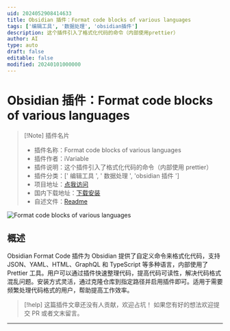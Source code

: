```yaml
---
uid: 2024052908414633
title: Obsidian 插件：Format code blocks of various languages
tags: ['编辑工具', '数据处理', 'obsidian插件']
description: 这个插件引入了格式化代码的命令（内部使用prettier）
author: AI
type: auto
draft: false
editable: false
modified: 20240101000000
---
```


# Obsidian 插件：Format code blocks of various languages

> [!Note] 插件名片
> - 插件名称：Format code blocks of various languages
> - 插件作者：iVariable
> - 插件说明：这个插件引入了格式化代码的命令（内部使用 prettier）
> - 插件分类：[' 编辑工具 ', ' 数据处理 ', 'obsidian 插件 ']
> - 项目地址：[点我访问](https://github.com/iVariable/Obsidian-Format-Code)
> - 国内下载地址：[下载安装](https://pkmer.cn/products/plugin/pluginMarket/?obsidian-format-code)
> - 自述文件：[Readme](https://ghproxy.net/https://raw.githubusercontent.com/iVariable/Obsidian-Format-Code/master/README.md)

![Format code blocks of various languages](https://cdn.pkmer.cn/covers/obsidian-format-code.gif!pkmer)

## 概述

Obsidian Format Code 插件为 Obsidian 提供了自定义命令来格式化代码，支持 JSON、YAML、HTML、GraphQL 和 TypeScript 等多种语言，内部使用了 Prettier 工具。用户可以通过插件快速整理代码，提高代码可读性，解决代码格式混乱问题。安装方式灵活，通过克隆仓库到指定路径并启用插件即可。适用于需要频繁处理代码格式的用户，帮助提高工作效率。

> [!help]
> 这篇插件文章还没有人贡献，欢迎占坑！
> 如果您有好的想法欢迎提交 PR 或者文末留言。

---



